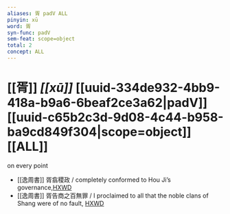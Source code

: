 ```yaml
---
aliases: 胥 padV ALL
pinyin: xū
word: 胥
syn-func: padV
sem-feat: scope=object
total: 2
concept: ALL 
---
```

# [[胥]] *[[xū]]*  [[uuid-334de932-4bb9-418a-b9a6-6beaf2ce3a62|padV]] [[uuid-c65b2c3d-9d08-4c44-b958-ba9cd849f304|scope=object]] [[ALL]]
on every point
 - [[逸周書]] 胥翕稷政 / completely conformed to Hou Ji’s governance,[HXWD](https://hxwd.org/textview.html?location=CH1c0887_CHANT_043-1a.52)
 - [[逸周書]] 胥告商之百無罪 / I proclaimed to all that the noble clans of Shang were of no fault, [HXWD](https://hxwd.org/textview.html?location=CH1c0887_CHANT_043-1a.63)
